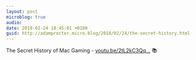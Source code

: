 ```yaml
---
layout: post
microblog: true
audio: 
date: 2018-02-24 18:45:01 +0100
guid: http://adamprocter.micro.blog/2018/02/24/the-secret-history.html
---
```

The Secret History of Mac Gaming - [youtu.be/2tL2kC3Qq...](https://youtu.be/2tL2kC3QqeU) 📚
